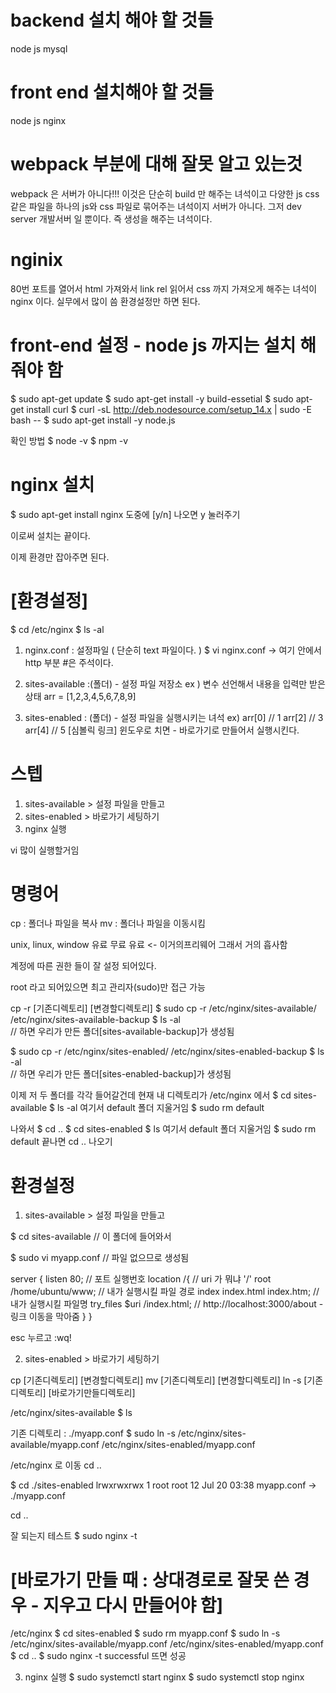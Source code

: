 # backend 설치 해야 할 것들
node js
mysql

# front end 설치해야 할 것들
node js
nginx

# webpack 부분에 대해 잘못 알고 있는것
webpack 은 서버가 아니다!!! 
이것은 단순히 build 만 해주는 녀석이고 
다양한 js css 같은 파일을 하나의 js와 css 파일로 묶어주는 녀석이지 서버가 아니다.
그저 dev server 개발서버 일 뿐이다.
즉 생성을 해주는 녀석이다.

# nginix
80번 포트를 열어서 html 가져와서 link rel 읽어서 css 까지 가져오게 해주는 녀석이 nginx 이다.
실무에서 많이 씀
환경설정만 하면 된다.


# front-end 설정 - node js 까지는 설치 해줘야 함
$ sudo apt-get update
$ sudo apt-get install -y build-essetial
$ sudo apt-get install curl
$ curl -sL http://deb.nodesource.com/setup_14.x | sudo -E bash --
$ sudo apt-get install -y node.js

확인 방법
$ node -v 
$ npm -v

# nginx 설치
$ sudo apt-get install nginx 
도중에 [y/n] 나오면 y 눌러주기

이로써 설치는 끝이다.

이제 환경만 잡아주면 된다.

# [환경설정]

$ cd /etc/nginx
$ ls -al

1. nginx.conf : 설정파일 ( 단순히 text 파일이다. )
$ vi nginx.conf
-> 여기 안에서 http 부분
#은 주석이다.

2. sites-available :(폴더) - 설정 파일 저장소
ex ) 
변수 선언해서 내용을 입력만 받은 상태
arr = [1,2,3,4,5,6,7,8,9]


3. sites-enabled : (폴더) - 설정 파일을 실행시키는 녀석
ex) 
arr[0] // 1
arr[2] // 3
arr[4] // 5
[심볼릭 링크]
윈도우로 치면 - 바로가기로 만들어서 실행시킨다.


# 스텝
1. sites-available > 설정 파일을 만들고
2. sites-enabled > 바로가기 세팅하기
3. nginx 실행

vi 많이 실행할거임

# 명령어
cp : 폴더나 파일을 복사
mv : 폴더나 파일을 이동시킴

unix,   linux,  window
유료    무료    유료
<-  이거의프리웨어 
그래서 거의 흡사함

계정에 따른 권한 들이 잘 설정 되어있다.

root 라고 되어있으면 최고 관리자(sudo)만 접근 가능

cp -r [기존디렉토리] [변경할디렉토리]
$ sudo cp -r /etc/nginx/sites-available/ /etc/nginx/sites-available-backup
$ ls -al    
// 하면 우리가 만든 폴더[sites-available-backup]가 생성됨


$ sudo cp -r /etc/nginx/sites-enabled/ /etc/nginx/sites-enabled-backup
$ ls -al    
// 하면 우리가 만든 폴더[sites-enabled-backup]가 생성됨

이제 저 두 폴더를 각각 들어갈건데
현재 내 디렉토리가 
/etc/nginx 
에서
$ cd sites-available
$ ls -al
여기서 default 폴더 지울거임
$ sudo rm default

나와서
$ cd ..
$ cd sites-enabled
$ ls
여기서 default 폴더 지울거임
$ sudo rm default
끝나면 cd .. 나오기


# 환경설정

1. sites-available > 설정 파일을 만들고

$ cd sites-available        // 이 폴더에 들어와서

$ sudo vi myapp.conf        // 파일 없으므로 생성됨

server {
    listen 80;      // 포트 실행번호
    location /{     // uri 가 뭐냐 '/'
        root /home/ubuntu/www;   // 내가 실행시킬 파일 경로
        index index.html index.htm;    //내가 실행시킬 파일명
        try_files $uri /index.html;    // http://localhost:3000/about - 링크 이동을 막아줌
    }
}

esc 누르고 :wq!


2. sites-enabled > 바로가기 세팅하기

cp [기존디렉토리] [변경할디렉토리]
mv [기존디렉토리] [변경할디렉토리]
ln -s [기존디렉토리] [바로가기만들디렉토리]

/etc/nginx/sites-available
$ ls

기존 디렉토리 : ./myapp.conf
$ sudo ln -s /etc/nginx/sites-available/myapp.conf /etc/nginx/sites-enabled/myapp.conf

/etc/nginx 로 이동
cd ..

$ cd ./sites-enabled
lrwxrwxrwx  1 root root   12 Jul 20 03:38 myapp.conf -> ./myapp.conf

cd ..

잘 되는지 테스트
$ sudo nginx -t

# [바로가기 만들 때 : 상대경로로 잘못 쓴 경우 - 지우고 다시 만들어야 함]
/etc/nginx
$ cd sites-enabled
$ sudo rm myapp.conf
$ sudo ln -s /etc/nginx/sites-available/myapp.conf /etc/nginx/sites-enabled/myapp.conf
$ cd ..
$ sudo nginx -t
successful 뜨면 성공


3. nginx 실행
$ sudo systemctl start nginx
$ sudo systemctl stop nginx

